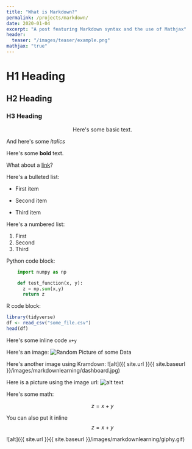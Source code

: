 ```yaml
---
title: "What is Markdown?"
permalink: /projects/markdown/
date: 2020-01-04
excerpt: "A post featuring Markdown syntax and the use of Mathjax"
header:
  teaser: "/images/teaser/example.png"
mathjax: "true"
---
```


# H1 Heading

## H2 Heading

### H3 Heading

<p style="text-align: center;">Here's some basic text.</p>

And here's some *italics*

Here's some **bold** text.

What about a [link](https://github.com/TheeOriginalDev)?

Here's a bulleted list:
* First item
+ Second item
- Third item

Here's a numbered list:
1. First
2. Second
3. Third

Python code block:
```python
    import numpy as np

    def test_function(x, y):
      z = np.sum(x,y)
      return z
```

R code block:
```r
library(tidyverse)
df <- read_csv("some_file.csv")
head(df)
```

Here's some inline code `x+y`

Here's an image:
<img src="{{ site.url }}{{ site.baseurl }}/images/markdownlearning/somedata.png" alt="Random Picture of some Data">

Here's another image using Kramdown:
![alt]({{ site.url }}{{ site.baseurl }}/images/markdownlearning/dashboard.jpg)

Here is a picture using the image url:
![alt text](https://cdn1.sph.harvard.edu/wp-content/uploads/sites/21/2018/07/fruitveg-454x313.jpeg "Fruits & Veggies")

Here's some math:

$$z=x+y$$

You can also put it inline $$z=x+y$$

![alt]({{ site.url }}{{ site.baseurl }}/images/markdownlearning/giphy.gif)
